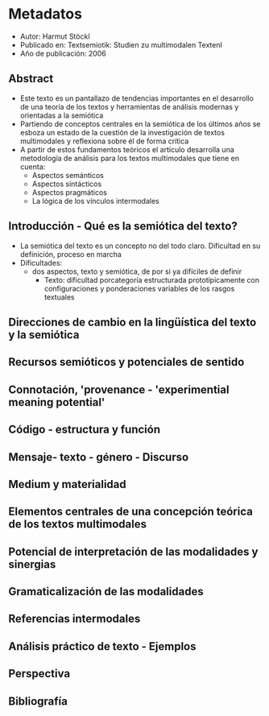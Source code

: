 # Metadatos
- Autor: Harmut Stöckl
- Publicado en: Textsemiotik: Studien zu multimodalen Textenl
- Año de publicación: 2006


## Abstract
- Este texto es un pantallazo de tendencias importantes en el desarrollo de una teoría de los textos y herramientas de análisis modernas y orientadas a la semiótica
- Partiendo de conceptos centrales en la semiótica de los últimos años se esboza un estado de la cuestión de la investigación de textos multimodales y reflexiona sobre él de forma crítica
- A partir de estos fundamentos teóricos el artículo desarrolla una metodología de análisis para los textos multimodales que tiene en cuenta:
	- Aspectos semánticos
	- Aspectos sintácticos
	- Aspectos pragmáticos
	- La lógica de los vínculos intermodales

## Introducción - Qué es la semiótica del texto?
- La semiótica del texto es un concepto no del todo claro. Dificultad en su definición, proceso en marcha
- Dificultades:
	- dos aspectos, texto y semiótica, de por si ya difíciles de definir
		- Texto: dificultad porcategoría estructurada prototípicamente con configuraciones y ponderaciones variables de los rasgos textuales


## Direcciones de cambio en la lingüística del texto y la semiótica

## Recursos semióticos y potenciales de sentido

## Connotación, 'provenance - 'experimential meaning potential'

## Código - estructura y función

## Mensaje- texto - género - Discurso

## Medium y materialidad

## Elementos centrales de una concepción teórica de los textos multimodales

## Potencial de interpretación de las modalidades y sinergias

## Gramaticalización de las modalidades

## Referencias intermodales

## Análisis práctico de texto - Ejemplos

## Perspectiva

## Bibliografía

